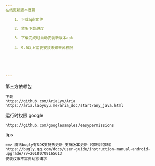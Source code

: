 ```yaml
---
在线更新版本逻辑
    
    1. 下载apk文件  
    
    2. 监听下载进度
    
    3. 下载完成时自动安装新版本apk
    
    4. 9.0以上需要安装未知来源权限 
   
    
    
    
    
---
```

第三方依赖包
   
    下载
    https://github.com/AriaLyy/Aria
    https://aria.laoyuyu.me/aria_doc/start/any_java.html
运行时权限 google 
   
    https://github.com/googlesamples/easypermissions
tips 
   
    ==> 腾讯bugly有SDK支持热更新 支持版本更新（强制非强制） 
    https://bugly.qq.com/docs/user-guide/instruction-manual-android-upgrade/?v=20180709165613
    安装权限不需要动态请求